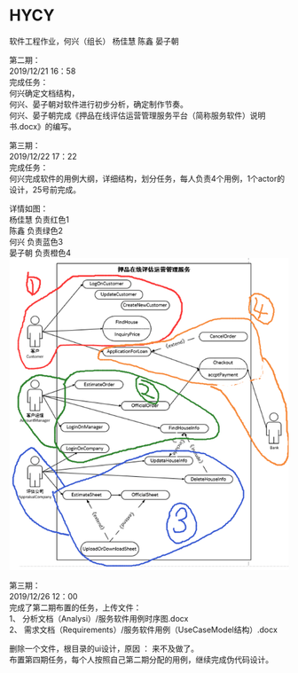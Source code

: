 # HYCY
软件工程作业，何兴（组长） 杨佳慧 陈鑫 晏子朝  
  
第二期：  
2019/12/21 16：58  
完成任务：  
何兴确定文档结构，  
何兴、晏子朝对软件进行初步分析，确定制作节奏。  
何兴、晏子朝完成《押品在线评估运营管理服务平台（简称服务软件）说明书.docx》的编写。  
  
第三期：  
2019/12/22 17：22  
完成任务：  
何兴完成软件的用例大纲，详细结构，划分任务，每人负责4个用例，1个actor的设计，25号前完成。  
  
详情如图：  
杨佳慧 负责红色1  
陈鑫 负责绿色2  
何兴 负责蓝色3  
晏子朝 负责橙色4  
![Image text](https://raw.githubusercontent.com/KumiXH/HYCY/master/images/mission.png)  
  
第三期：  
2019/12/26 12：00  
完成了第二期布置的任务，上传文件：  
1、 分析文档（Analysi）/服务软件用例时序图.docx  
2、 需求文档（Requirements）/服务软件用例（UseCaseModel结构）.docx  
  
删除一个文件，根目录的ui设计，原因 ： 来不及做了。  
布置第四期任务，每个人按照自己第二期分配的用例，继续完成伪代码设计。



